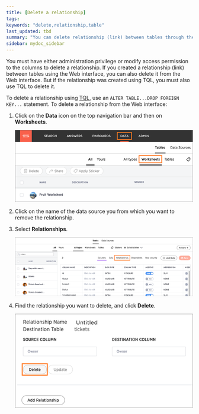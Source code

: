 ```yaml
---
title: [Delete a relationship]
tags:
keywords: "delete,relationship,table"
last_updated: tbd
summary: "You can delete relationship (link) between tables through the application or TQL."
sidebar: mydoc_sidebar
---
```

You must have either administration privilege or modify access permission to the columns to delete a relationship. If you created a relationship (link) between tables using the Web interface, you can also delete it from the Web interface. But if the relationship was created using TQL, you must also use TQL to delete it.

To delete a relationship using [TQL](../reference/sql_cli_commands.html#), use an `ALTER TABLE...DROP FOREIGN KEY...` statement. To delete a relationship from the Web interface:

1. Click on the **Data** icon on the top navigation bar and then on **Worksheets**.

    ![](../../shared/conrefs/../../images/data_icon_and_worksheets.png)

2. Click on the name of the data source you from which you want to remove the relationship.
3.  Select **Relationships**.

     ![](../../shared/conrefs/../../images/select_relationships.png "Select Relationships")

4. Find the relationship you want to delete, and click **Delete**.

     ![](../../images/relationship_delete.png "Delete a relationship")
